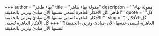 +++
author = "بهاء طاهر"
title = "مقولة بهاء طاهر"
description = '''مقولة بهاء طاهر: كُل الأفكار العاهرة تُسمى نفسها الأن مبادئ وتزني بالحقيقة!'''
quote = '''كُل الأفكار العاهرة تُسمى نفسها الأن مبادئ وتزني بالحقيقة!'''
slug = '''كُل-الأفكار-العاهرة-تُسمى-نفسها-الأن-مبادئ-وتزني-بالحقيقة!'''
+++
كُل الأفكار العاهرة تُسمى نفسها الأن مبادئ وتزني بالحقيقة!
